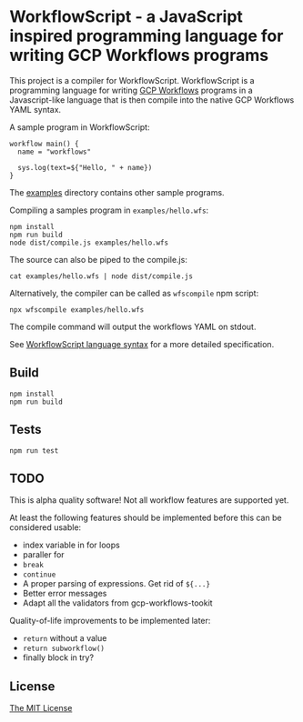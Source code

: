# WorkflowScript - a JavaScript inspired programming language for writing GCP Workflows programs

This project is a compiler for WorkflowScript. WorkflowScript is a programming
language for writing [GCP Workflows](https://cloud.google.com/workflows/docs/apis)
programs in a Javascript-like language that is then compile into the native GCP
Workflows YAML syntax.

A sample program in WorkflowScript:

```
workflow main() {
  name = "workflows"

  sys.log(text=${"Hello, " + name})
}
```

The [examples](examples) directory contains other sample programs.

Compiling a samples program in `examples/hello.wfs`:

```shell
npm install
npm run build
node dist/compile.js examples/hello.wfs
```

The source can also be piped to the compile.js:

```shell
cat examples/hello.wfs | node dist/compile.js
```

Alternatively, the compiler can be called as `wfscompile` npm script:

```shell
npx wfscompile examples/hello.wfs
```

The compile command will output the workflows YAML on stdout.

See [WorkflowScript language syntax](syntax.md) for a more detailed specification.

## Build

```shell
npm install
npm run build
```

## Tests

```shell
npm run test
```

## TODO

This is alpha quality software! Not all workflow features are supported yet.

At least the following features should be implemented before this can be considered usable:

- index variable in for loops
- paraller for
- `break`
- `continue`
- A proper parsing of expressions. Get rid of `${...}`
- Better error messages
- Adapt all the validators from gcp-workflows-tookit

Quality-of-life improvements to be implemented later:

- `return` without a value
- `return subworkflow()`
- finally block in try?

## License

[The MIT License](LICENSE)
